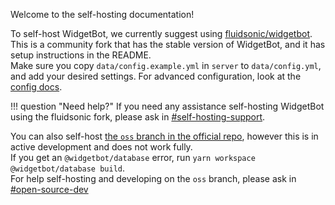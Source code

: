 Welcome to the self-hosting documentation!

To self-host WidgetBot, we currently suggest using [fluidsonic/widgetbot](https://github.com/fluidsonic/widgetbot).  
This is a community fork that has the stable version of WidgetBot, and it has setup instructions in the README.  
Make sure you copy `data/config.example.yml` in `server` to `data/config.yml`, and add your desired settings. For advanced configuration, look at the [config docs](config).

!!! question "Need help?"
    If you need any assistance self-hosting WidgetBot using the fluidsonic fork, please ask in [#self-hosting-support](https://discord.gg/c9ufcps).

You can also self-host [the `oss` branch in the official repo](https://github.com/widgetbot-io/widgetbot/tree/oss), however this is in active development and does not work fully.  
If you get an `@widgetbot/database` error, run `yarn workspace @widgetbot/database build`.  
For help self-hosting and developing on the `oss` branch, please ask in [#open-source-dev](https://discord.gg/D7Ndac8)
